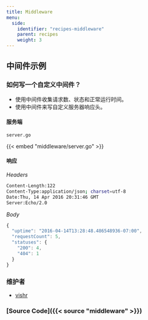 ```yaml
---
title: Middleware
menu:
  side:
    identifier: "recipes-middleware"
    parent: recipes
    weight: 3
---
```


## 中间件示例

### 如何写一个自定义中间件？

- 使用中间件收集请求数、状态和正常运行时间。
- 使用中间件来写自定义服务器响应头。

#### 服务端

`server.go`

{{< embed "middleware/server.go" >}}

#### 响应

*Headers*
```sh
Content-Length:122
Content-Type:application/json; charset=utf-8
Date:Thu, 14 Apr 2016 20:31:46 GMT
Server:Echo/2.0
```

*Body*

```js
{
  "uptime": "2016-04-14T13:28:48.486548936-07:00",
  "requestCount": 5,
  "statuses": {
    "200": 4,
    "404": 1
  }
}
```

### 维护者

- [vishr](https://github.com/vishr)

### [Source Code]({{< source "middleware" >}})
